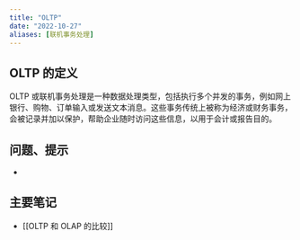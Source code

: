 ```yaml
---
title: "OLTP"
date: "2022-10-27"
aliases: [联机事务处理]
---
```

## OLTP 的定义

OLTP 或联机事务处理是一种数据处理类型，包括执行多个并发的事务，例如网上银行、购物、订单输入或发送文本消息。这些事务传统上被称为经济或财务事务，会被记录并加以保护，帮助企业随时访问这些信息，以用于会计或报告目的。

## 问题、提示
-  

## 主要笔记
- [[OLTP 和 OLAP 的比较]] 

